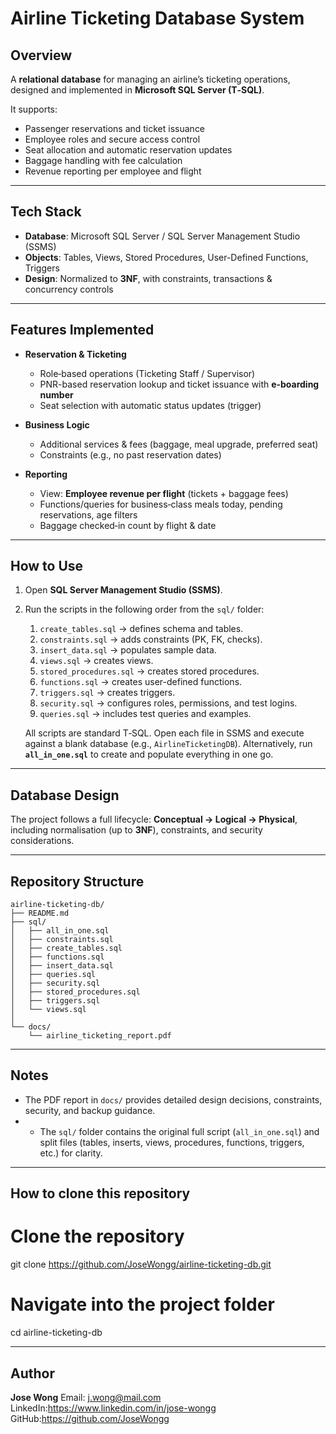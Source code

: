 # Airline Ticketing Database System

## Overview
A **relational database** for managing an airline’s ticketing operations, designed and implemented in **Microsoft SQL Server (T‑SQL)**.

It supports:
- Passenger reservations and ticket issuance
- Employee roles and secure access control
- Seat allocation and automatic reservation updates
- Baggage handling with fee calculation
- Revenue reporting per employee and flight

---

## Tech Stack
- **Database**: Microsoft SQL Server / SQL Server Management Studio (SSMS)
- **Objects**: Tables, Views, Stored Procedures, User-Defined Functions, Triggers
- **Design**: Normalized to **3NF**, with constraints, transactions & concurrency controls

---

## Features Implemented
- **Reservation & Ticketing**
  - Role‑based operations (Ticketing Staff / Supervisor)
  - PNR-based reservation lookup and ticket issuance with **e‑boarding number**
  - Seat selection with automatic status updates (trigger)

- **Business Logic**
  - Additional services & fees (baggage, meal upgrade, preferred seat)
  - Constraints (e.g., no past reservation dates)

- **Reporting**
  - View: **Employee revenue per flight** (tickets + baggage fees)
  - Functions/queries for business‑class meals today, pending reservations, age filters
  - Baggage checked‑in count by flight & date

---

## How to Use  

1. Open **SQL Server Management Studio (SSMS)**.  
2. Run the scripts in the following order from the `sql/` folder:  
   1. `create_tables.sql` → defines schema and tables.  
   2. `constraints.sql` → adds constraints (PK, FK, checks).  
   3. `insert_data.sql` → populates sample data.  
   4. `views.sql` → creates views.  
   5. `stored_procedures.sql` → creates stored procedures.  
   6. `functions.sql` → creates user-defined functions.  
   7. `triggers.sql` → creates triggers.  
   8. `security.sql` → configures roles, permissions, and test logins.  
   9. `queries.sql` → includes test queries and examples.  

   All scripts are standard T‑SQL. Open each file in SSMS and execute against a blank database (e.g., `AirlineTicketingDB`).
   Alternatively, run **`all_in_one.sql`** to create and populate everything in one go.  


---

## Database Design
The project follows a full lifecycle: **Conceptual → Logical → Physical**, including normalisation (up to **3NF**), constraints, and security considerations.

---

## Repository Structure
```
airline-ticketing-db/
├── README.md
├── sql/
│   ├── all_in_one.sql
│   ├── constraints.sql
│   ├── create_tables.sql
│   ├── functions.sql
│   ├── insert_data.sql
│   ├── queries.sql
│   ├── security.sql
│   ├── stored_procedures.sql
│   ├── triggers.sql
│   └── views.sql
│ 
└── docs/
    └── airline_ticketing_report.pdf
```

---

## Notes
- The PDF report in `docs/` provides detailed design decisions, constraints, security, and backup guidance.
- - The `sql/` folder contains the original full script (`all_in_one.sql`) and split files (tables, inserts, views, procedures, functions, triggers, etc.) for clarity.


---
## How to clone this repository

# Clone the repository
git clone https://github.com/JoseWongg/airline-ticketing-db.git

# Navigate into the project folder
cd airline-ticketing-db

---

## Author
**Jose Wong** 
Email: j.wong@mail.com
LinkedIn:https://www.linkedin.com/in/jose-wongg
GitHub:https://github.com/JoseWongg

